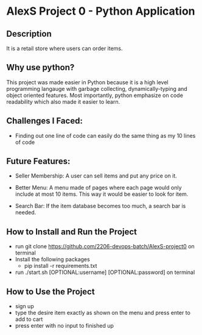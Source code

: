 # AlexS Project 0 - Python Application

## Description
It is a retail store where users can order items. 

## Why use python?
This project was made easier in Python because it is a high level programming langauge with garbage collecting, dynamically-typing and object oriented features. Most importantly, python emphasize on code readability which also made it easier to learn. 

## Challenges I Faced:
- Finding out one line of code can easily do the same thing as my 10 lines of code

## Future Features:
- Seller Membership: A user can sell items and put any price on it.

- Better Menu: A menu made of pages where each page would only include at most 10 items. This way it would be easier to look for item.

- Search Bar: If the item database becomes too much, a search bar is needed. 

## How to Install and Run the Project
- run git clone https://github.com/2206-devops-batch/AlexS-project0 on terminal
- Install the following packages
    - pip install -r requirements.txt
- run ./start.sh [OPTIONAL:username] [OPTIONAL:password] on terminal   

## How to Use the Project
- sign up
- type the desire item exactly as shown on the menu and press enter to add to cart
- press enter with no input to finished up 

